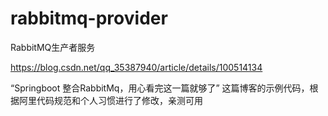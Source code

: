 # rabbitmq-provider
RabbitMQ生产者服务  

https://blog.csdn.net/qq_35387940/article/details/100514134  

“Springboot 整合RabbitMq，用心看完这一篇就够了” 这篇博客的示例代码，根据阿里代码规范和个人习惯进行了修改，亲测可用  